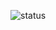 ![status](https://github.com/y-popov/cambridge-accommodation/actions/workflows/deploy.yml/badge.svg)